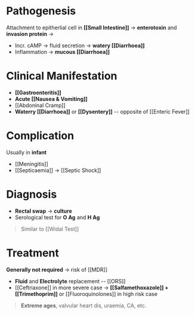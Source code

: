 # Pathogenesis
Attachment to epitherlial cell in **[[Small Intestine]]** -> **enterotoxin** and **invasion protein** -> 
- Incr. cAMP -> fluid secretion -> **watery [[Diarrhoea]]**
- Inflammation -> **mucous [[Diarrhoea]]**  

# Clinical Manifestation
- **[[Gastroenteritis]]**
- **Acute [[Nausea & Vomiting]]**
- [[Abdoninal Cramp]]
- **Waterry [[Diarrhoea]]** or **[[Dysentery]]** -- opposite of [[Enteric Fever]]

# Complication
Usually in **infant**
- [[Meningitis]]
- [[Septicaemia]] -> [[Septic Shock]]

# Diagnosis
- **Rectal swap** -> **culture**
- Serological test for **O Ag** and **H Ag**
> Similar to [[Widal Test]]

# Treatment
**Generally not required** -> risk of [[MDR]]
- **Fluid** and **Electrolyte** replacement -- [[ORS]]
- [[Ceftriaxone]] in more severe case -> **[[Salfamethoxazole]] + [[Trimethoprim]]** or [[Fluoroquinolones]] in high risk case
> **Extreme ages**, valvular heart dis, uraemia, CA, etc.